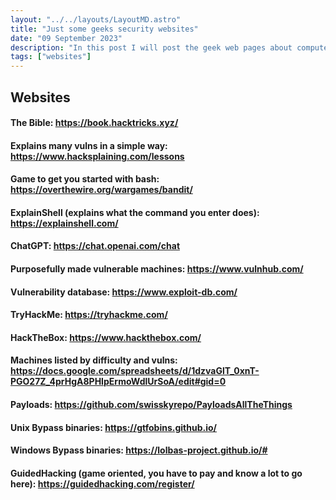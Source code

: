 ```yaml
---
layout: "../../layouts/LayoutMD.astro"
title: "Just some geeks security websites"
date: "09 September 2023"
description: "In this post I will post the geek web pages about computer security and I will update with the time"
tags: ["websites"]
---
```


## Websites

#### The Bible: https://book.hacktricks.xyz/
#### Explains many vulns in a simple way: https://www.hacksplaining.com/lessons
#### Game to get you started with bash: https://overthewire.org/wargames/bandit/
#### ExplainShell (explains what the command you enter does): https://explainshell.com/
#### ChatGPT: https://chat.openai.com/chat
#### Purposefully made vulnerable machines: https://www.vulnhub.com/
#### Vulnerability database: https://www.exploit-db.com/
#### TryHackMe: https://tryhackme.com/
#### HackTheBox: https://www.hackthebox.com/
#### Machines listed by difficulty and vulns: https://docs.google.com/spreadsheets/d/1dzvaGlT_0xnT-PGO27Z_4prHgA8PHIpErmoWdlUrSoA/edit#gid=0
#### Payloads: https://github.com/swisskyrepo/PayloadsAllTheThings
#### Unix Bypass binaries: https://gtfobins.github.io/
#### Windows Bypass binaries: https://lolbas-project.github.io/#
#### GuidedHacking (game oriented, you have to pay and know a lot to go here): https://guidedhacking.com/register/